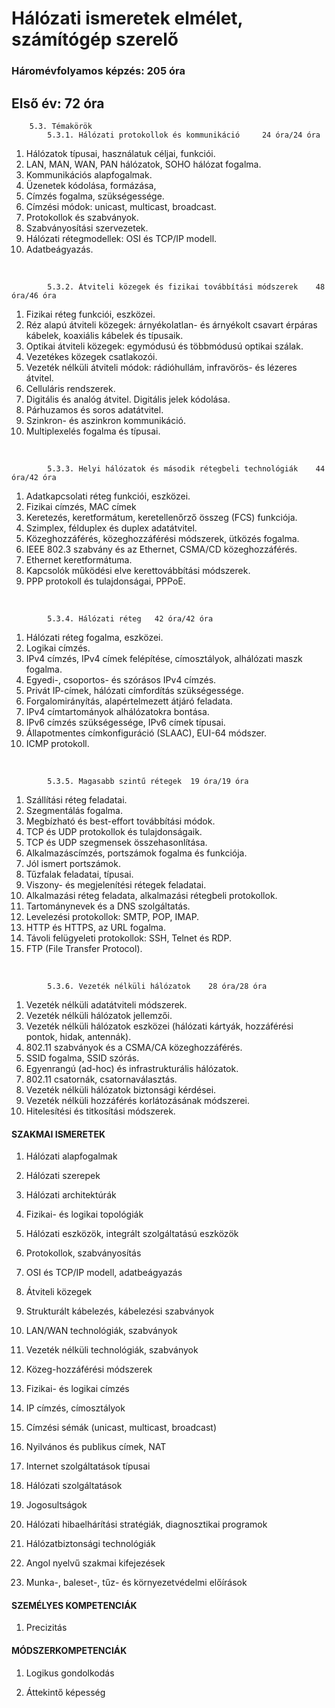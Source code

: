 # Hálózati ismeretek elmélet, számítógép szerelő
### Háromévfolyamos képzés: 205 óra
## Első év: 72 óra

        5.3. Témakörök
            5.3.1. Hálózati protokollok és kommunikáció 	24 óra/24 óra
1. Hálózatok típusai, használatuk céljai, funkciói.
1. LAN, MAN, WAN, PAN hálózatok, SOHO hálózat fogalma.
1. Kommunikációs alapfogalmak.
1. Üzenetek kódolása, formázása, 
1. Címzés fogalma, szükségessége.
1. Címzési módok: unicast, multicast, broadcast.
1. Protokollok és szabványok.
1. Szabványosítási szervezetek.
1. Hálózati rétegmodellek: OSI és TCP/IP modell.
1. Adatbeágyazás.
<br>

            5.3.2. Átviteli közegek és fizikai továbbítási módszerek	48 óra/46 óra
1. Fizikai réteg funkciói, eszközei.
1. Réz alapú átviteli közegek: árnyékolatlan- és árnyékolt csavart érpáras kábelek, koaxiális kábelek és típusaik.
1. Optikai átviteli közegek: egymódusú és többmódusú optikai szálak.
1. Vezetékes közegek csatlakozói.
1. Vezeték nélküli átviteli módok: rádióhullám, infravörös- és lézeres átvitel.
1. Celluláris rendszerek.
1. Digitális és analóg átvitel. Digitális jelek kódolása.
1. Párhuzamos és soros adatátvitel.
1. Szinkron- és aszinkron kommunikáció.
1. Multiplexelés fogalma és típusai. 
<br>

            5.3.3. Helyi hálózatok és második rétegbeli technológiák	44 óra/42 óra
1. Adatkapcsolati réteg funkciói, eszközei.
1. Fizikai címzés, MAC címek 
1. Keretezés, keretformátum, keretellenőrző összeg (FCS) funkciója.
1. Szimplex, félduplex és duplex adatátvitel.
1. Közeghozzáférés, közeghozzáférési módszerek, ütközés fogalma.
1. IEEE 802.3 szabvány és az Ethernet, CSMA/CD közeghozzáférés.
1. Ethernet keretformátuma.
1. Kapcsolók működési elve kerettovábbítási módszerek.
1. PPP protokoll és tulajdonságai, PPPoE.
<br>

            5.3.4. Hálózati réteg	42 óra/42 óra
1. Hálózati réteg fogalma, eszközei.
1. Logikai címzés.
1. IPv4 címzés, IPv4 címek felépítése, címosztályok, alhálózati maszk fogalma.
1. Egyedi-, csoportos- és szórásos IPv4 címzés.
1. Privát IP-címek, hálózati címfordítás szükségessége.
1. Forgalomirányítás, alapértelmezett átjáró feladata.
1. IPv4 címtartományok alhálózatokra bontása.
1. IPv6 címzés szükségessége, IPv6 címek típusai.
1. Állapotmentes címkonfiguráció (SLAAC), EUI-64 módszer.
1. ICMP protokoll.
<br>

            5.3.5. Magasabb szintű rétegek	19 óra/19 óra
1. Szállítási réteg feladatai.
1. Szegmentálás fogalma.
1. Megbízható és best-effort továbbítási módok.
1. TCP és UDP protokollok és tulajdonságaik.
1. TCP és UDP szegmensek összehasonlítása.
1. Alkalmazáscímzés, portszámok fogalma és funkciója.
1. Jól ismert portszámok.
1. Tűzfalak feladatai, típusai.
1. Viszony- és megjelenítési rétegek feladatai.
1. Alkalmazási réteg feladata, alkalmazási rétegbeli protokollok.
1. Tartománynevek és a DNS szolgáltatás.
1. Levelezési protokollok: SMTP, POP, IMAP.
1. HTTP és HTTPS, az URL fogalma.
1. Távoli felügyeleti protokollok: SSH, Telnet és RDP.
1. FTP (File Transfer Protocol).
<br>

            5.3.6. Vezeték nélküli hálózatok	28 óra/28 óra
1. Vezeték nélküli adatátviteli módszerek.
1. Vezeték nélküli hálózatok jellemzői.
1. Vezeték nélküli hálózatok eszközei (hálózati kártyák, hozzáférési pontok, hidak, antennák).
1. 802.11 szabványok és a CSMA/CA közeghozzáférés.
1. SSID fogalma, SSID szórás.
1. Egyenrangú (ad-hoc) és infrastrukturális hálózatok.
1. 802.11 csatornák, csatornaválasztás.
1. Vezeték nélküli hálózatok biztonsági kérdései.
1. Vezeték nélküli hozzáférés korlátozásának módszerei.
1. Hitelesítési és titkosítási módszerek.



#### SZAKMAI ISMERETEK
1. Hálózati alapfogalmak

1. Hálózati szerepek

1. Hálózati architektúrák

1. Fizikai- és logikai topológiák

1. Hálózati eszközök, integrált szolgáltatású eszközök

1. Protokollok, szabványosítás

1. OSI és TCP/IP modell, adatbeágyazás

1. Átviteli közegek

1. Strukturált kábelezés, kábelezési szabványok

1. LAN/WAN technológiák, szabványok

1. Vezeték nélküli technológiák, szabványok

1. Közeg-hozzáférési módszerek

1. Fizikai- és logikai címzés

1. IP címzés, címosztályok

1. Címzési sémák (unicast, multicast, broadcast)

1. Nyilvános és publikus címek, NAT

1. Internet szolgáltatások típusai

1. Hálózati szolgáltatások

1. Jogosultságok

1. Hálózati hibaelhárítási stratégiák, diagnosztikai programok

1. Hálózatbiztonsági technológiák

1. Angol nyelvű szakmai kifejezések

1. Munka-, baleset-, tűz- és környezetvédelmi előírások


#### SZEMÉLYES KOMPETENCIÁK
1. Precizitás

#### MÓDSZERKOMPETENCIÁK
1. Logikus gondolkodás

1. Áttekintő képesség

